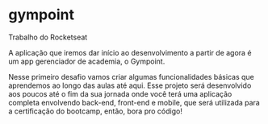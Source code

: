 # gympoint
Trabalho do Rocketseat

A aplicação que iremos dar início ao desenvolvimento a partir de agora é um app gerenciador de academia, o Gympoint.

Nesse primeiro desafio vamos criar algumas funcionalidades básicas que aprendemos ao longo das aulas até aqui. Esse projeto será desenvolvido aos poucos até o fim da sua jornada onde você terá uma aplicação completa envolvendo back-end, front-end e mobile, que será utilizada para a certificação do bootcamp, então, bora pro código!
